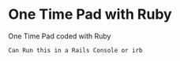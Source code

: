 # One Time Pad with Ruby

One Time Pad coded with Ruby

```Can Run this in a Rails Console or irb```
